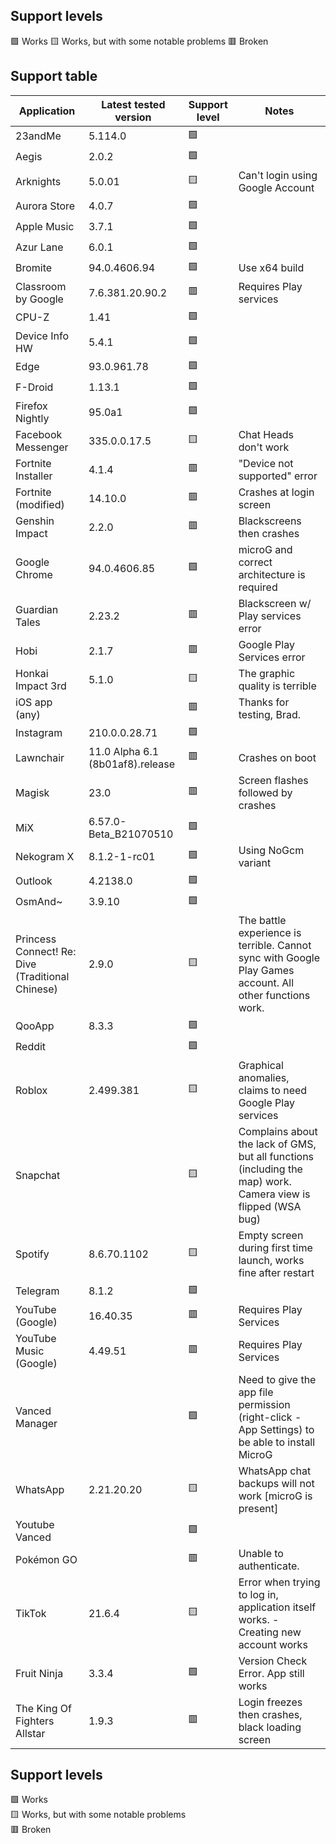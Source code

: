 ## Support levels

🟩 Works
🟨 Works, but with some notable problems
🟥 Broken

## Support table

| Application    | Latest tested version | Support level | Notes |
|----------------|-----------------------|---------------|-------|
| 23andMe | 5.114.0 | 🟩 ||
| Aegis | 2.0.2 | 🟩 ||
| Arknights | 5.0.01 | 🟨 |Can't login using Google Account|
| Aurora Store | 4.0.7 | 🟩 ||
| Apple Music | 3.7.1 | 🟩 ||
| Azur Lane | 6.0.1 | 🟩 ||
| Bromite | 94.0.4606.94 |  🟩 | Use x64 build |
| Classroom by Google | 7.6.381.20.90.2 | 🟥 | Requires Play services
| CPU-Z | 1.41 | 🟩 ||
| Device Info HW | 5.4.1 | 🟩 ||
| Edge | 93.0.961.78 | 🟩 ||
| F-Droid | 1.13.1 | 🟩 ||
| Firefox Nightly | 95.0a1 | 🟩 ||
| Facebook Messenger | 335.0.0.17.5 | 🟨 | Chat Heads don't work |
| Fortnite Installer | 4.1.4 | 🟥 | "Device not supported" error |
| Fortnite (modified) | 14.10.0 | 🟥 | Crashes at login screen |
| Genshin Impact | 2.2.0 | 🟥 | Blackscreens then crashes |
| Google Chrome | 94.0.4606.85 | 🟩 | microG and correct architecture is required|
| Guardian Tales | 2.23.2 | 🟥 | Blackscreen w/ Play services error|
| Hobi | 2.1.7 | 🟥 | Google Play Services error |
| Honkai Impact 3rd| 5.1.0 | 🟨 | The graphic quality is terrible |
| iOS app (any) | | 🟥 | Thanks for testing, Brad. |
| Instagram | 210.0.0.28.71 | 🟩 ||
| Lawnchair | 11.0 Alpha 6.1 (8b01af8).release | 🟥 | Crashes on boot
| Magisk | 23.0 | 🟥 | Screen flashes followed by crashes
| MiX | 6.57.0-Beta_B21070510 | 🟩 ||
| Nekogram X | 8.1.2-1-rc01 | 🟩 | Using NoGcm variant |
| Outlook | 4.2138.0 | 🟩 ||
| OsmAnd~ | 3.9.10 | 🟩 ||
| Princess Connect! Re: Dive (Traditional Chinese) | 2.9.0 | 🟨 | The battle experience is terrible. Cannot sync with Google Play Games account. All other functions work. |
| QooApp | 8.3.3 | 🟩 ||
| Reddit | | 🟩 ||
| Roblox | 2.499.381 | 🟨 | Graphical anomalies, claims to need Google Play services |
| Snapchat | | 🟨 | Complains about the lack of GMS, but all functions (including the map) work. Camera view is flipped (WSA bug) |
| Spotify | 8.6.70.1102 | 🟨 | Empty screen during first time launch, works fine after restart |
| Telegram | 8.1.2 | 🟩 ||
| YouTube (Google)| 16.40.35 | 🟥 | Requires Play Services |
| YouTube Music (Google) | 4.49.51 | 🟥 | Requires Play Services |
| Vanced Manager | | 🟩 | Need to give the app file permission (right-click - App Settings) to be able to install MicroG |
| WhatsApp | 2.21.20.20 | 🟨 | WhatsApp chat backups will not work [microG is present]
| Youtube Vanced | | 🟩 ||
| Pokémon GO | | 🟥 | Unable to authenticate. |
| TikTok | 21.6.4 | 🟨 | Error when trying to log in, application itself works. - Creating new account works |
| Fruit Ninja | 3.3.4 | 🟩 | Version Check Error. App still works |
| The King Of Fighters Allstar | 1.9.3 | 🟥 | Login freezes then crashes, black loading screen |

## Support levels

🟩 Works  
🟨 Works, but with some notable problems  
🟥 Broken  
